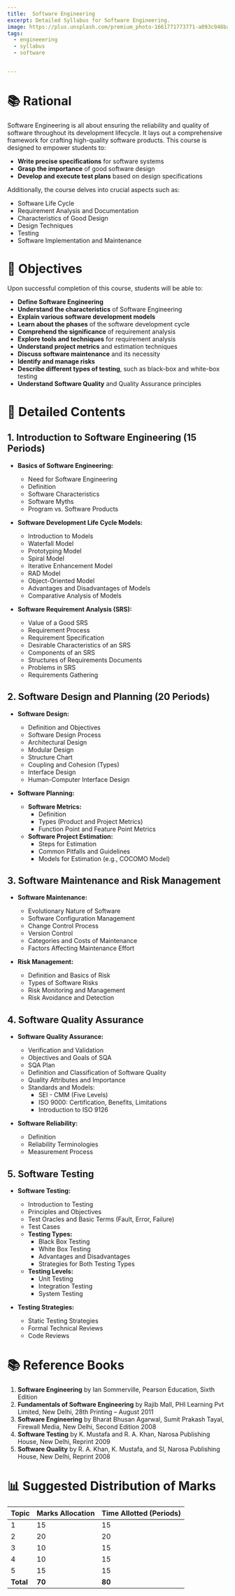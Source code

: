 ```yaml
---
title:  Software Engineering
excerpt: Detailed Syllabus for Software Engineering.
image: https://plus.unsplash.com/premium_photo-1661771773771-a093c948ba92?q=80&w=1770&auto=format&fit=crop&ixlib=rb-4.0.3&ixid=M3wxMjA3fDB8MHxwaG90by1wYWdlfHx8fGVufDB8fHx8fA%3D%3D
tags:
  - engineeering
  - syllabus
  - software


---
```

# 📚 Rational

Software Engineering is all about ensuring the reliability and quality of software throughout its development lifecycle. It lays out a comprehensive framework for crafting high-quality software products. This course is designed to empower students to:

- **Write precise specifications** for software systems
- **Grasp the importance** of good software design
- **Develop and execute test plans** based on design specifications

Additionally, the course delves into crucial aspects such as:

- Software Life Cycle
- Requirement Analysis and Documentation
- Characteristics of Good Design
- Design Techniques
- Testing
- Software Implementation and Maintenance

# 🎯 Objectives

Upon successful completion of this course, students will be able to:

- **Define Software Engineering**
- **Understand the characteristics** of Software Engineering
- **Explain various software development models**
- **Learn about the phases** of the software development cycle
- **Comprehend the significance** of requirement analysis
- **Explore tools and techniques** for requirement analysis
- **Understand project metrics** and estimation techniques
- **Discuss software maintenance** and its necessity
- **Identify and manage risks**
- **Describe different types of testing**, such as black-box and white-box testing
- **Understand Software Quality** and Quality Assurance principles

# 📝 Detailed Contents

## 1. Introduction to Software Engineering (15 Periods)

- **Basics of Software Engineering:**
  - Need for Software Engineering
  - Definition
  - Software Characteristics
  - Software Myths
  - Program vs. Software Products

- **Software Development Life Cycle Models:**
  - Introduction to Models
  - Waterfall Model
  - Prototyping Model
  - Spiral Model
  - Iterative Enhancement Model
  - RAD Model
  - Object-Oriented Model
  - Advantages and Disadvantages of Models
  - Comparative Analysis of Models

- **Software Requirement Analysis (SRS):**
  - Value of a Good SRS
  - Requirement Process
  - Requirement Specification
  - Desirable Characteristics of an SRS
  - Components of an SRS
  - Structures of Requirements Documents
  - Problems in SRS
  - Requirements Gathering

## 2. Software Design and Planning (20 Periods)

- **Software Design:**
  - Definition and Objectives
  - Software Design Process
  - Architectural Design
  - Modular Design
  - Structure Chart
  - Coupling and Cohesion (Types)
  - Interface Design
  - Human-Computer Interface Design

- **Software Planning:**
  - **Software Metrics:**
    - Definition
    - Types (Product and Project Metrics)
    - Function Point and Feature Point Metrics
  - **Software Project Estimation:**
    - Steps for Estimation
    - Common Pitfalls and Guidelines
    - Models for Estimation (e.g., COCOMO Model)

## 3. Software Maintenance and Risk Management

- **Software Maintenance:**
  - Evolutionary Nature of Software
  - Software Configuration Management
  - Change Control Process
  - Version Control
  - Categories and Costs of Maintenance
  - Factors Affecting Maintenance Effort

- **Risk Management:**
  - Definition and Basics of Risk
  - Types of Software Risks
  - Risk Monitoring and Management
  - Risk Avoidance and Detection

## 4. Software Quality Assurance

- **Software Quality Assurance:**
  - Verification and Validation
  - Objectives and Goals of SQA
  - SQA Plan
  - Definition and Classification of Software Quality
  - Quality Attributes and Importance
  - Standards and Models:
    - SEI - CMM (Five Levels)
    - ISO 9000: Certification, Benefits, Limitations
    - Introduction to ISO 9126

- **Software Reliability:**
  - Definition
  - Reliability Terminologies
  - Measurement Process

## 5. Software Testing

- **Software Testing:**
  - Introduction to Testing
  - Principles and Objectives
  - Test Oracles and Basic Terms (Fault, Error, Failure)
  - Test Cases
  - **Testing Types:**
    - Black Box Testing
    - White Box Testing
    - Advantages and Disadvantages
    - Strategies for Both Testing Types
  - **Testing Levels:**
    - Unit Testing
    - Integration Testing
    - System Testing

- **Testing Strategies:**
  - Static Testing Strategies
  - Formal Technical Reviews
  - Code Reviews

# 📚 Reference Books

1. **Software Engineering** by Ian Sommerville, Pearson Education, Sixth Edition
2. **Fundamentals of Software Engineering** by Rajib Mall, PHI Learning Pvt Limited, New Delhi, 28th Printing – August 2011
3. **Software Engineering** by Bharat Bhusan Agarwal, Sumit Prakash Tayal, Firewall Media, New Delhi, Second Edition 2008
4. **Software Testing** by K. Mustafa and R. A. Khan, Narosa Publishing House, New Delhi, Reprint 2009
5. **Software Quality** by R. A. Khan, K. Mustafa, and SI, Narosa Publishing House, New Delhi, Reprint 2008

# 📊 Suggested Distribution of Marks

| **Topic** | **Marks Allocation** | **Time Allotted (Periods)** |
|-----------|-----------------------|------------------------------|
| 1         | 15                    | 15                           |
| 2         | 20                    | 20                           |
| 3         | 10                    | 15                           |
| 4         | 10                    | 15                           |
| 5         | 15                    | 15                           |
| **Total** | **70**                | **80**                       |
